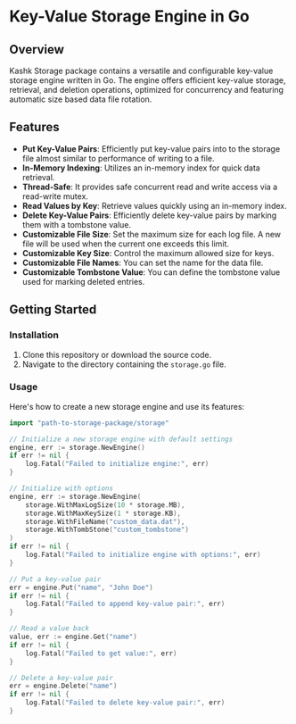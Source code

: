 # Key-Value Storage Engine in Go

## Overview

Kashk Storage package contains a versatile and configurable key-value storage engine written in Go. The engine offers efficient key-value storage, retrieval, and deletion operations, optimized for concurrency and featuring automatic size based data file rotation.

## Features

- **Put Key-Value Pairs**: Efficiently put key-value pairs into to the storage file almost similar to performance of writing to a file.
- **In-Memory Indexing**: Utilizes an in-memory index for quick data retrieval.
- **Thread-Safe**: It provides safe concurrent read and write access via a read-write mutex.
- **Read Values by Key**: Retrieve values quickly using an in-memory index.
- **Delete Key-Value Pairs**: Efficiently delete key-value pairs by marking them with a tombstone value.
- **Customizable File Size**: Set the maximum size for each log file. A new file will be used when the current one exceeds this limit.
- **Customizable Key Size**: Control the maximum allowed size for keys.
- **Customizable File Names**: You can set the name for the data file.
- **Customizable Tombstone Value**: You can define the tombstone value used for marking deleted entries.


## Getting Started

### Installation

1. Clone this repository or download the source code.
2. Navigate to the directory containing the `storage.go` file.

### Usage

Here's how to create a new storage engine and use its features:

```go
import "path-to-storage-package/storage"

// Initialize a new storage engine with default settings
engine, err := storage.NewEngine()
if err != nil {
    log.Fatal("Failed to initialize engine:", err)
}

// Initialize with options
engine, err := storage.NewEngine(
    storage.WithMaxLogSize(10 * storage.MB),
    storage.WithMaxKeySize(1 * storage.KB),
    storage.WithFileName("custom_data.dat"),
    storage.WithTombStone("custom_tombstone")
)
if err != nil {
    log.Fatal("Failed to initialize engine with options:", err)
}

// Put a key-value pair
err = engine.Put("name", "John Doe")
if err != nil {
    log.Fatal("Failed to append key-value pair:", err)
}

// Read a value back
value, err := engine.Get("name")
if err != nil {
    log.Fatal("Failed to get value:", err)
}

// Delete a key-value pair
err = engine.Delete("name")
if err != nil {
    log.Fatal("Failed to delete key-value pair:", err)
}
